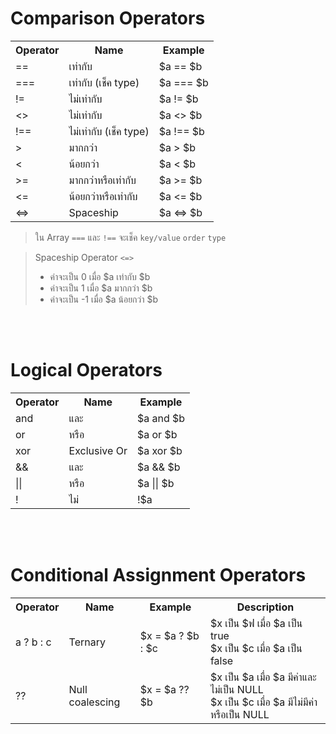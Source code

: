 # Comparison Operators

<table style="width: 100%">
  <tbody>
  <tr>
    <th>Operator</th>
    <th>Name</th>
    <th>Example</th>
  </tr>
  <tr>
    <td>==</td>
    <td>เท่ากับ</td>
    <td>$a == $b</td>
  </tr>
  <tr>
    <td>===</td>
    <td>เท่ากับ (เช็ค type)</td>
    <td>$a === $b</td>
  </tr>
  <tr>
    <td>!=</td>
    <td>ไม่เท่ากับ</td>
    <td>$a != $b</td>
  </tr>
  <tr>
    <td><></td>
    <td>ไม่เท่ากับ</td>
    <td>$a <> $b</td>
  </tr>
  <tr>
    <td>!==</td>
    <td>ไม่เท่ากับ (เช็ค type)</td>
    <td>$a !== $b</td>
  </tr>
  <tr>
    <td>></td>
    <td>มากกว่า</td>
    <td>$a > $b</td>
  </tr>
  <tr>
    <td><</td>
    <td>น้อยกว่า</td>
    <td>$a < $b</td>
  </tr>
  <tr>
    <td>>=</td>
    <td>มากกว่าหรือเท่ากับ</td>
    <td>$a >= $b</td>
  </tr>
  <tr>
    <td><=</td>
    <td>น้อยกว่าหรือเท่ากับ</td>
    <td>$a <= $b</td>
  </tr>
  <tr>
    <td><=></td>
    <td>Spaceship</td>
    <td>$a <=> $b</td>
  </tr>
  </tbody>
</table>

> ใน Array `===` และ `!==` จะเช็ค `key/value` `order` `type`

> Spaceship Operator `<=>`
>
> - ค่าจะเป็น 0 เมื่อ $a เท่ากับ $b
> - ค่าจะเป็น 1 เมื่อ $a มากกว่า $b
> - ค่าจะเป็น -1 เมื่อ $a น้อยกว่า $b

<br><br>

# Logical Operators

<table style="width: 100%">
    <tbody>
      <tr>
        <th>Operator</th>
        <th>Name</th>
        <th>Example</th>
      </tr>
      <tr>
        <td>and</td>
        <td>และ</td>
        <td>$a and $b</td>
      </tr>
      <tr>
        <td>or</td>
        <td>หรือ</td>
        <td>$a or $b</td>
      </tr>
      <tr>
        <td>xor</td>
        <td>Exclusive Or</td>
        <td>$a xor $b</td>
      </tr>
      <tr>
        <td>&amp;&amp;</td>
        <td>และ</td>
        <td>$a &amp;&amp; $b</td>
      </tr>
      <tr>
        <td>||</td>
        <td>หรือ</td>
        <td>$a || $b</td>
      </tr>
      <tr>
        <td>!</td>
        <td>ไม่</td>
        <td>!$a</td>
      </tr>
  </tbody>
</table>

<br><br>

# Conditional Assignment Operators

<table style="width: 100%">
    <tbody>
      <tr>
        <th>Operator</th>
        <th>Name</th>
        <th>Example</th>
        <th>Description</th>
      </tr>
      <tr>
        <td>a ? b : c</td>
        <td>Ternary</td>
        <td>$x = $a ? $b : $c</td>
        <td>
          $x เป็น $ฟ เมื่อ $a เป็น true <br>
           $x เป็น $c เมื่อ $a เป็น false
        </td>
      </tr>
      <tr>
        <td>??</td>
        <td>Null coalescing</td>
        <td>$x = $a ?? $b</td>
        <td>
          $x เป็น $a เมื่อ $a มีค่าและไม่เป็น NULL<br>
          $x เป็น $c เมื่อ $a มีไม่มีค่าหรือเป็น NULL
        </td>
      </tr>
  </tbody>
</table>
